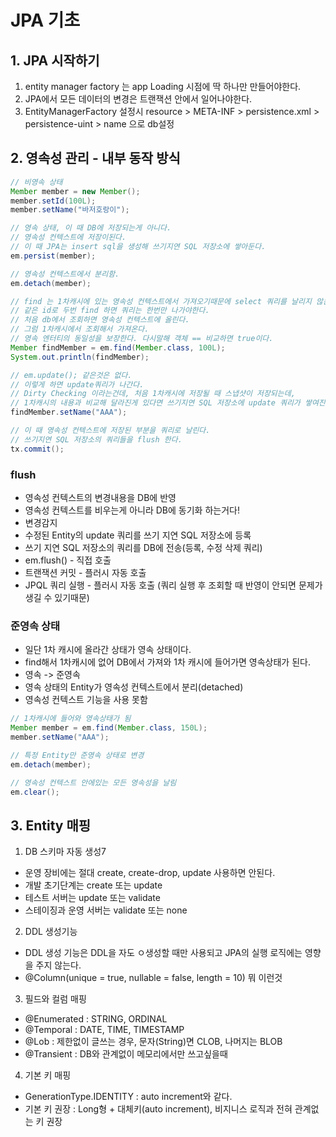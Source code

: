 # JPA 기초

## 1. JPA 시작하기
1. entity manager factory 는 app Loading 시점에 딱 하나만 만들어야한다.
2. JPA에서 모든 데이터의 변경은 트랜잭션 안에서 일어나야한다.
3. EntityManagerFactory 설정시 resource > META-INF > persistence.xml > persistence-uint > name 으로 db설정

## 2. 영속성 관리 - 내부 동작 방식
```java
// 비영속 상태
Member member = new Member();
member.setId(100L);
member.setName("바저호랑이");

// 영속 상태, 이 때 DB에 저장되는게 아니다.
// 영속성 컨텍스트에 저장이된다.
// 이 때 JPA는 insert sql을 생성해 쓰기지연 SQL 저장소에 쌓아둔다.
em.persist(member);

// 영속성 컨텍스트에서 분리함.
em.detach(member);

// find 는 1차캐시에 있는 영속성 컨텍스트에서 가져오기때문에 select 쿼리를 날리지 않는다.
// 같은 id로 두번 find 하면 쿼리는 한번만 나가야한다.
// 처음 db에서 조회하면 영속성 컨텍스트에 올린다.
// 그럼 1차캐시에서 조회해서 가져온다.
// 영속 엔터티의 동일성을 보장한다. 다시말해 객체 == 비교하면 true이다.
Member findMember = em.find(Member.class, 100L);
System.out.println(findMember);

// em.update(); 같은것은 없다.
// 이렇게 하면 update쿼리가 나간다.
// Dirty Checking 이라는건데, 처음 1차캐시에 저장될 때 스냅샷이 저장되는데, 
// 1차캐시의 내용과 비교해 달라진게 있다면 쓰기지연 SQL 저장소에 update 쿼리가 쌓여진다. 
findMember.setName("AAA");

// 이 때 영속성 컨텍스트에 저장된 부분을 쿼리로 날린다.
// 쓰기지연 SQL 저장소의 쿼리들을 flush 한다.
tx.commit();
```
### flush
 - 영속성 컨텍스트의 변경내용을 DB에 반영
 - 영속성 컨텍스트를 비우는게 아니라 DB에 동기화 하는거다!
 - 변경감지
 - 수정된 Entity의 update 쿼리를 쓰기 지연 SQL 저장소에 등록
 - 쓰기 지연 SQL 저장소의 쿼리를 DB에 전송(등록, 수정 삭제 쿼리)
 - em.flush() - 직접 호출
 - 트랜잭션 커밋 - 플러시 자동 호출
 - JPQL 쿼리 실행 - 플러시 자동 호출 (쿼리 실행 후 조회할 때 반영이 안되면 문제가 생길 수 있기때문)
 
### 준영속 상태
 - 일단 1차 캐시에 올라간 상태가 영속 상태이다.
 - find해서 1차캐시에 없어 DB에서 가져와 1차 캐시에 들어가면 영속상태가 된다.
 - 영속 -> 준영속
 - 영속 상태의 Entity가 영속성 컨텍스트에서 분리(detached)
 - 영속성 컨텍스트 기능을 사용 못함
```java
// 1차캐시에 들어와 영속상태가 됨
Member member = em.find(Member.class, 150L);
member.setName("AAA");

// 특정 Entity만 준영속 상태로 변경
em.detach(member);

// 영속성 컨텍스트 안에있는 모든 영속성을 날림
em.clear();
```
 
 ## 3. Entity 매핑
 1. DB 스키마 자동 생성7
 - 운영 장비에는 절대 create, create-drop, update 사용하면 안된다.
 - 개발 초기단계는 create 또는 update
 - 테스트 서버는 update 또는 validate
 - 스테이징과 운영 서버는 validate 또는 none
 
 2. DDL 생성기능 
 - DDL 생성 기능은 DDL을 자도 ㅇ생성할 때만 사용되고 JPA의 실행 로직에는 영향을 주지 않는다.
 - @Column(unique = true, nullable = false, length = 10) 뭐 이런것
 
 3. 필드와 컬럼 매핑
 - @Enumerated : STRING, ORDINAL
 - @Temporal : DATE, TIME, TIMESTAMP
 - @Lob : 제한없이 글쓰는 경우, 문자(String)면 CLOB, 나머지는 BLOB
 - @Transient : DB와 관계없이 메모리에서만 쓰고싶을때 
 
 4. 기본 키 매핑
 - GenerationType.IDENTITY : auto increment와 같다. 
 - 기본 키 권장 : Long형 + 대체키(auto increment), 비지니스 로직과 전혀 관계없는 키 권장
 
 